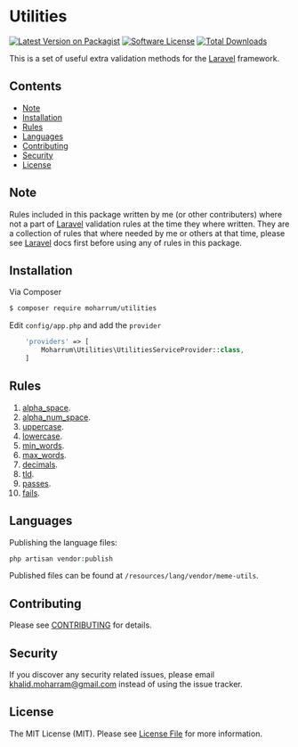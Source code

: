 # Utilities

[![Latest Version on Packagist][ico-version]][link-packagist]
[![Software License][ico-license]](LICENSE.md)
[![Total Downloads][ico-downloads]][link-downloads]

This is a set of useful extra validation methods for the [Laravel](https://laravel.com) framework.

## Contents

- [Note](#note)
- [Installation](#installation)
- [Rules](#rules)
- [Languages](#languages)
- [Contributing](#contributing)
- [Security](#security)
- [License](#license)

## Note

Rules included in this package written by me (or other contributers) where not a part of [Laravel](https://laravel.com) validation rules at the time they where written. They are a collection of rules that where needed by me or others at that time, please see [Laravel](https://laravel.com) docs first before using any of rules in this package.

## Installation

Via Composer

``` bash
$ composer require moharrum/utilities
```

Edit `config/app.php` and add the `provider`

```php
    'providers' => [
        Moharrum\Utilities\UtilitiesServiceProvider::class,
    ]
```

## Rules

1. [alpha_space](src/docs/ALPHA_SPACE.md).
1. [alpha_num_space](src/docs/ALPHA_NUM_SPACE.md).
1. [uppercase](src/docs/UPPERCASE.md).
1. [lowercase](src/docs/LOWERCASE.md).
1. [min_words](src/docs/MIN_WORDS.md).
1. [max_words](src/docs/MAX_WORDS.md).
1. [decimals](src/docs/DECIMALS.md).
1. [tld](src/docs/TLD.md).
1. [passes](src/docs/PASSES.md).
1. [fails](src/docs/FAILS.md).

## Languages

Publishing the language files:

```php
php artisan vendor:publish
```

Published files can be found at `/resources/lang/vendor/meme-utils`.

## Contributing

Please see [CONTRIBUTING](CONTRIBUTING.md) for details.

## Security

If you discover any security related issues, please email khalid.moharram@gmail.com instead of using the issue tracker.

## License

The MIT License (MIT). Please see [License File](LICENSE.md) for more information.

[ico-version]: https://img.shields.io/packagist/v/moharrum/utilities.svg?style=flat-square
[ico-license]: https://img.shields.io/badge/license-MIT-brightgreen.svg?style=flat-square
[ico-downloads]: https://img.shields.io/packagist/dt/moharrum/utilities.svg?style=flat-square

[link-packagist]: https://packagist.org/packages/moharrum/utilities
[link-downloads]: https://packagist.org/packages/moharrum/utilities
[link-author]: https://github.com/moharrum
